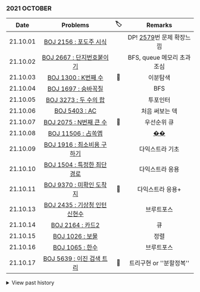 ### 2021 OCTOBER

|Date|Problems|🏷️|Remarks|
|-----|:-----:|:-----:|:-----:|
|21.10.01|[BOJ 2156 : 포도주 시식](https://www.acmicpc.net/problem/2156)||DP! [2579](https://www.acmicpc.net/problem/2579)번 문제 확장느낌|
|21.10.02|[BOJ 2667 : 단지번호붙이기](https://www.acmicpc.net/problem/2667)||BFS, queue 메모리 초과 조심|
|21.10.03|[BOJ 1300 : K번째 수](https://www.acmicpc.net/problem/1300)|🔵|이분탐색|
|21.10.04|[BOJ 1697 : 숨바꼭질](https://www.acmicpc.net/problem/1697)||BFS|
|21.10.05|[BOJ 3273 : 두 수의 합](https://www.acmicpc.net/problem/3273)||투포인터|
|21.10.06|[BOJ 5403 : AC](https://www.acmicpc.net/problem/5403)||처음 써보는 덱|
|21.10.07|[BOJ 2075 : N번째 큰 수](https://www.acmicpc.net/problem/5403)|🔵|우선순위 큐|
|21.10.08|[BOJ 11506 : 占쏙옙](https://www.acmicpc.net/problem/11506)||[�](https://www.acmicpc.net/workbook/view/127)[�](https://docs.oracle.com/cd/E19199-01/817-4243-10/std-ins-gui.html)|
|21.10.09|[BOJ 1916 : 최소비용 구하기](https://www.acmicpc.net/problem/1916)||다익스트라 기초|
|21.10.10|[BOJ 1504 : 특정한 최단경로](https://www.acmicpc.net/problem/1504)||다익스트라 응용|
|21.10.11|[BOJ 9370 : 미확인 도착지](https://www.acmicpc.net/problem/9370)|🔵|다익스트라 응용+|
|21.10.13|[BOJ 2435 : 기상청 인턴 신현수](https://www.acmicpc.net/problem/2435)||브루트포스|
|21.10.14|[BOJ 2164 : 카드2](https://www.acmicpc.net/problem/2164)||큐|
|21.10.15|[BOJ 1026 : 보물](https://www.acmicpc.net/problem/1026)||정렬|
|21.10.16|[BOJ 1065 : 한수](https://www.acmicpc.net/problem/1065)||브루트포스|
|21.10.17|[BOJ 5639 : 이진 검색 트리](https://www.acmicpc.net/problem/5639)|🔵|트리구현 or ''분할정복''|

<details>
<summary>View past history</summary>
<p>

<details>
<summary>2021 SEPTEMBER</summary>
<p>

|Date|Problems|🏷️|Remarks|
|-----|:-----:|:-----:|:-----:|
|21.09.01|[BOJ 1235 : 학생 번호](https://www.acmicpc.net/problem/1235)||문자열|
|21.09.02|[BOJ 10816 : 숫자 카드 2](https://www.acmicpc.net/problem/10816)|🔵|lower, upper bound 구현|
|21.09.03|[BOJ 1654 : 랜선 자르기](https://www.acmicpc.net/problem/1654)||이분탐색 (최대값 찾기)|
|21.09.04|[BOJ 2805 : 나무 자르기](https://www.acmicpc.net/problem/2805)||''|
|21.09.05|[BOJ 2110 : 공유기 설치](https://www.acmicpc.net/problem/2110)||''|
|21.09.06|[BOJ 1072 : 게임](https://www.acmicpc.net/problem/1072)||이분탐색 (최소값 찾기)|
|21.09.07|[BOJ 2343 : 기타 레슨](https://www.acmicpc.net/problem/2343)|🔵|''|
|21.09.08|[BOJ 6236 : 용돈 관리](https://www.acmicpc.net/problem/6236)||''|
|21.09.09|[프로그래머스 월간 코드 챌린지 시즌3 (9월)](https://programmers.co.kr/competitions/1581)|🔵||
|21.09.10|[BOJ 1764 : 듣보잡](https://www.acmicpc.net/problem/1764)||해시|
|21.09.11|[프로그래머스: 완주하지 못한 선수](https://programmers.co.kr/learn/courses/30/lessons/42576)||해시|
|21.09.13|[프로그래머스: 위장](https://programmers.co.kr/learn/courses/30/lessons/42578)|🔵|해시, std::unordered_map 처음 써봄|
|21.09.14|[프로그래머스: 전화번호 목록](https://programmers.co.kr/learn/courses/30/lessons/42577)|🔵|해시맵으로 풀어보기|
|21.09.15|[프로그래머스: K번째수](https://programmers.co.kr/learn/courses/30/lessons/42748)||정렬|
|21.09.16|[프로그래머스: 타겟 넘버](https://programmers.co.kr/learn/courses/30/lessons/43165)||DFS|
|21.09.19|[BOJ 1463 : 1로 만들기](https://www.acmicpc.net/problem/1463)||DP (Bottom-up)|
|21.09.20|[BOJ 2579 : 계단 오르기](https://www.acmicpc.net/problem/2579)|🔵|DP|
|21.09.21|[BOJ 10844 : 쉬운 계단 수](https://www.acmicpc.net/problem/10844)||DP|
|21.09.22|[BOJ 12852 : 1로 만들기 2](https://www.acmicpc.net/problem/10844)||DP, 역추적|
|21.09.23|[BOJ 1987 : 알파벳](https://www.acmicpc.net/problem/1987)||DFS|
|21.09.25|[BOJ 12100 : 2048 (Easy)](https://www.acmicpc.net/problem/12100)||DFS..!!|
|21.09.26|[BOJ 2467 : 용액](https://www.acmicpc.net/problem/2467)||≈[BOJ 2470](https://www.acmicpc.net/problem/2470), 첫 투포인터 문제|
|21.09.27|[BOJ 14888 : 연산자 끼워넣기](https://www.acmicpc.net/problem/14888)||DFS (Easy)|
|21.09.29|[BOJ 14889 : 스타트와 링크](https://www.acmicpc.net/problem/14889)||DFS, 시간 단축 요소 잘 생각하기|
|21.09.30|[BOJ 1806 : 부분합](https://www.acmicpc.net/problem/1806)||투 포인터|

</p>
</details>

<details>
<summary>2021 AUGUST</summary>
<p>

> GOAL : solved.ac class 4+ **ACHIEVED!**

|Date|Problems|🏷️|Remarks|
|-----|:-----:|:-----:|:-----:|
|21.08.01|[BOJ 2239 : 스도쿠](https://www.acmicpc.net/problem/2239)||=[BOJ 2580](https://www.acmicpc.net/problem/2580)|
|21.08.04|[BOJ 2231 : 분해합](https://www.acmicpc.net/problem/2231)|||
|21.08.05|[BOJ 11279 : 최대 힙](https://www.acmicpc.net/problem/11279)|||
|21.08.06|[BOJ 1927 : 최소 힙](https://www.acmicpc.net/problem/1927)|||
||[BOJ 1149 : RGB거리](https://www.acmicpc.net/problem/1149)|||
|21.08.07|[BOJ 1932 : 정수 삼각형](https://www.acmicpc.net/problem/1932)|||
|21.08.08|[BOJ 11053 : 가장 긴 증가하는 부분 수열](https://www.acmicpc.net/problem/11053)|🔵|LIS 알고리즘|
|21.08.10|[BOJ 2407 : 조합](https://www.acmicpc.net/problem/2407)||큰 수 다루기 + 수학지식|
|21.08.11|[BOJ 11725 : 트리의 부모 찾기](https://www.acmicpc.net/problem/11725)|🔵|BFS로도 풀어보기|
|21.08.13|[BOJ 9663 : N-Queen](https://www.acmicpc.net/problem/9663)||백트래킹. 7896ms인데 용케 통과|
|21.08.14|[BOJ 14502 : 연구소](https://www.acmicpc.net/problem/14502)||BFS|
|21.08.15|[BOJ 9465 : 스티커](https://www.acmicpc.net/problem/9465)|🔵|DP|
|21.08.17|[BOJ 1753 : 최단경로](https://www.acmicpc.net/problem/1753)||Dijkstra.........힘들었다 [(참고글)](https://www.acmicpc.net/board/view/34516)|
|21.08.18|[BOJ 12865 : 평범한 배낭](https://www.acmicpc.net/problem/12865)||DP|
|21.08.19|[BOJ 15654 : N과 M(5)](https://www.acmicpc.net/problem/15654)||백트래킹|
|21.08.20|[BOJ 1991 : 트리 순회](https://www.acmicpc.net/problem/1991)|||
|21.08.21|[BOJ 9251 : LCS](https://www.acmicpc.net/problem/9251)|🔵|LCS, DP|
|21.08.22|[BOJ 2206 : 벽 부수고 이동하기](https://www.acmicpc.net/problem/2206)||단순 BFS가 아님!|
||[BOJ 11404 : 플로이드](https://www.acmicpc.net/problem/11404)||Floyd-Warshall [(참고글)](https://blog.naver.com/ndb796/221234427842)|
|21.08.24|[BOJ 1967 : 트리의 지름](https://www.acmicpc.net/problem/1967)||=[BOJ 1167](https://www.acmicpc.net/problem/1167), BFS or DFS |
|21.08.25|[BOJ 13549 : 숨바꼭질 3](https://www.acmicpc.net/problem/13549)||우선순위 큐 + BFS|
|21.08.26|[BOJ 2263 : 트리의 순회](https://www.acmicpc.net/problem/2263)|🔵|분할정복|
|21.08.27|[BOJ 11660 : 구간 합 구하기 5](https://www.acmicpc.net/problem/11660)||DP|
|21.08.28|[BOJ 11444 : 피보나치 수 6](https://www.acmicpc.net/problem/11444)||수학적 지식 다분히 [참고글](https://www.acmicpc.net/blog/view/28)|
|21.08.29|[BOJ 11650 : 좌표 정렬하기](https://www.acmicpc.net/problem/11650)|||
|21.08.30|[BOJ 1918 : 후위 표기식](https://www.acmicpc.net/problem/1918)|🔴|스택|
|21.08.31|[BOJ 1865 : 웜홀](https://www.acmicpc.net/problem/1865)|🔴|벨만포드 or SPFA (음수간선 최단경로)|

</p>
</details>

<details>
<summary>2021 JULY</summary>
<p>

|Date|Problems|Remarks|
|-----|:-----:|:-----:|
|21.07.03|[BOJ 10809 : 알파벳 찾기](https://www.acmicpc.net/problem/10809)||
|21.07.04|[BOJ 1912 : 연속합](https://www.acmicpc.net/problem/1912)||
||[BOJ 2309 : 일곱 난쟁이](https://www.acmicpc.net/problem/2309)||
|21.07.05|[BOJ 3085 : 사탕 게임](https://www.acmicpc.net/problem/3085)||
|21.07.06|[BOJ 10819 : 차이를 최대로](https://www.acmicpc.net/problem/10819)||
|21.07.07|[BOJ 1018 : 체스판 다시 칠하기](https://www.acmicpc.net/problem/1018)||
|21.07.08|[BOJ 9711 : 피보나치](https://www.acmicpc.net/problem/9711)|🔵다시 풀어보기|
|21.07.09|[BOJ 2748 : 피보나치 수 2](https://www.acmicpc.net/problem/2748)||
||[BOJ 10870 : 피보나치 수 5](https://www.acmicpc.net/problem/10870)||
||[BOJ 9095 : 1, 2, 3 더하기](https://www.acmicpc.net/problem/9095)||
|21.07.10|[BOJ 18870 : 좌표 압축](https://www.acmicpc.net/problem/18870)||
||[BOJ 2606 : 바이러스](https://www.acmicpc.net/problem/2606)||
||[BOJ 11724 : 연결 요소의 개수](https://www.acmicpc.net/problem/11724)||
|21.07.14|[BOJ 1260 : DFS와 BFS](https://www.acmicpc.net/problem/1260)||
|21.07.15|[BOJ 9184 : 신나는 함수 실행](https://www.acmicpc.net/problem/9184)||
|21.07.17|[프로그래머스 스킬 체크 LEVEL 1](https://programmers.co.kr/skill_checks)||
|21.07.18|[BOJ 16953 : A → B](https://www.acmicpc.net/problem/16953)||
|21.07.19|[BOJ 15650 : N과 M(2)](https://www.acmicpc.net/problem/15650)||
|21.07.20|[BOJ 2941 : 크로아티아 알파벳](https://www.acmicpc.net/problem/2941)||
|21.07.21|[BOJ 1629 : 곱셈](https://www.acmicpc.net/problem/1629)|🔵|
|21.07.22|[BOJ 15651 : N과 M(3)](https://www.acmicpc.net/problem/15651)||
||[BOJ 15652 : N과 M(4)](https://www.acmicpc.net/problem/15652)||
|21.07.24|[BOJ 1759 : 암호 만들기](https://www.acmicpc.net/problem/1759)||
|21.07.27|[BOJ 7576 : 토마토](https://www.acmicpc.net/problem/7576)||
||[BOJ 7569 : 토마토](https://www.acmicpc.net/problem/7569)||
|21.07.30|[BOJ 7568 : 덩치](https://www.acmicpc.net/problem/7568)||
|21.07.31|[BOJ 16236 : 아기 상어](https://www.acmicpc.net/problem/16236)||

</p>
</details>

</p>
</details>

